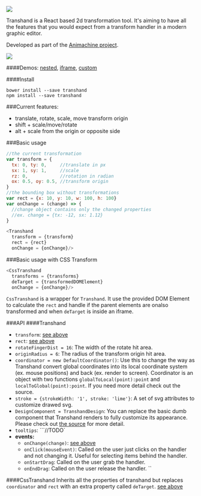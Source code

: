 ![](https://img.shields.io/badge/status-beta-orange.svg?style=flat-square)

Transhand is a React based 2d transformation tool. It's aiming to have all the features that you would expect from a transform handler in a modern graphic editor.

Developed as part of the [Animachine project](https://github.com/animachine/animachine).

![](http://fat.gfycat.com/SilverExhaustedEquestrian.gif)

####Demos:
[nested](http://azazdeaz.github.io/transhand/nested/),
[iframe](http://azazdeaz.github.io/transhand/iframe/),
[custom](http://azazdeaz.github.io/transhand/custom/)

####Install
```
bower install --save transhand
npm install --save transhand
```

###Current features:
- translate, rotate, scale, move transform origin
- shift + scale/move/rotate
- alt + scale from the origin or opposite side


###Basic usage
```javascript
//the current transformation
var transform = {
  tx: 0, ty: 0,     //translate in px
  sx: 1, sy: 1,     //scale
  rz: 0,            //rotation in radian
  ox: 0.5, oy: 0.5, //transform origin
}
//the bounding box without transformations
var rect = {x: 10, y: 10, w: 100, h: 100}
var onChange = (change) => {
  //change object contains only the changed properties
  //ex. change = {tx: -12, sx: 1.12}
}

<Transhand
  transform = {transform}
  rect = {rect}
  onChange = {onChange}/>
```

###Basic usage with CSS Transform
```javascript
<CssTranshand
  transforms = {transforms}
  deTarget = {transformedDOMElement}
  onChange = {onChange}/>
```
```CssTranshand``` is a wrapper for ```Transhand```. It use the provided DOM Element to calculate the ```rect``` and handle if the parent elements are onalso transformed and when ```deTarget``` is inside an iframe.

###API
####Transhand
 - ```transform```: [see above](#basic-usage)
 - ```rect```: [see above](#basic-usage)
 - ```rotateFingerDist = 16```: The width of the rotate hit area.
 - ```originRadius = 6```: The radius of the transform origin hit area.
 - ```coordinator = new DefaultCoordinator()```: Use this to change the way as Transhand convert global coordinates into its local coordinate system (ex. mouse positions) and back (ex. render to screen). Coordinator is an object with two functions ```globalToLocal(point):point``` and ```localToGlobal(point):point```.  If you need more detail check out the source.
 - ```stroke = {strokeWidth: '1', stroke: 'lime'}```:  A set of svg attributes to customize drawed svg.
 - ```DesignComponent = TranshandDesign```:  You can replace the basic dumb component that Transhand renders to fully customize its appearance. Please check out [the source](src/TranshandDesign.jsx) for more detail.
 - ```tooltips```: ```//TODO`
 - **events:**
   - ```onChange(change)```: [see above](#basic-usage)
   - ```onClick(mouseEvent)```: Called on the user just clicks on the handler and not changing it. Useful for selecting items behind the handler.
   - ```onStartDrag```: Called on the user grab the handler.
   - ```onEndDrag```: Called on the user release the handler. ``
 
####CssTranshand
  Inherits all the properties of transhand but replaces ```coordinator``` and ```rect```  with an extra property called ```deTarget```.  [see above](#basic-usage-with-css-transform)
